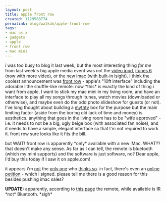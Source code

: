 ```yaml
--- 
layout: post
title: apple front row
created: 1129588774
permalink: blog/walkah/apple-front-row
tags: 
- mac os x
- gadgets
- apple
- front row
- mac mini
---
```

<p>i was too busy to blog it last week, but the most interesting thing <em>for me</em> from last week's big apple media event was not the <a href="http://www.apple.com/ipod/ipod.html">video ipod</a>, <a href="http://www.apple.com/itunes/overview/">itunes 6</a> (now with more video), or the <a href="http://www.apple.com/imac/">new imac</a> (with built-in isight). I think the coolest announcement was <a href="http://www.apple.com/imac/frontrow.html">front row</a> - apple's "10ft interface" including the adorable little shuffle-like remote. now *this* is exactly the kind of thing i want from apple. I want to stick my mac mini in my living room, and have an interface to play all my songs through itunes, watch movies (downloaded or otherwise), and maybe even do the odd photo slideshow for guests (or not). I've long thought about building a <a href="http://www.mythtv.org/">mythtv</a> box for the purpose but the main limiting factor (aside from the boring old lack of time and money) is aesthetics. anything that goes in the living room has to be "wife approved" - i.e. it needs to not be a big, ugly beige box (with associated fan noise), and it needs to have a simple, elegant interface so that I'm not required to work it. front row sure looks like it fits the bill.</p>

<p>but WAIT! front row is apparently *only* available with a new iMac. WHAT?? that doesn't make any sense. As far as I can tell, the remote is bluetooth (which my mini supports) and the software is just software, no? Dear apple, I'd buy this today if I saw it on apple.com!</p>

<p>it appears i'm <a href="http://macslash.org/article.pl?sid=05/10/14/0940246" title="macslash thread">not</a> the <a href="http://www.tuaw.com/2005/10/12/new-imac-g5-with-frontrow-and-remote/" title="TUAW thread">only one</a> who <a href="http://www.macworld.com/weblogs/editors/2005/10/macminimedia/index.php" title="macworld">thinks so</a>. in fact, there's even an <a href="http://www.petitiononline.com/frontrow/petition.html">online petition</a> - which i signed. please tell me there is a good reason for this besides pushing imac sales?</p>

<p><strong>UPDATE:</strong> apparently, according to <a href="http://store.apple.com/1-800-MY-APPLE/WebObjects/AppleStore?productLearnMore=MA128G/A">this page</a> the remote, while available is IR *not* Bluetooth. *sigh*</p>
